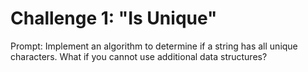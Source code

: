 # Challenge 1: "Is Unique"
Prompt: Implement an algorithm to determine if a string has all unique characters. What if you cannot use additional data structures?
